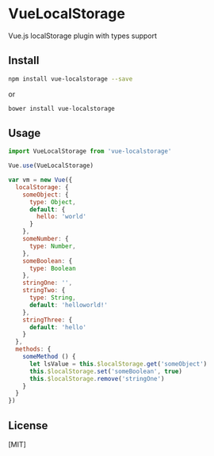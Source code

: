 # VueLocalStorage
Vue.js localStorage plugin with types support

## Install

  ``` bash
  npm install vue-localstorage --save
  ```
  or
  ``` bash
  bower install vue-localstorage
  ```

## Usage
  ``` js
  import VueLocalStorage from 'vue-localstorage'
  
  Vue.use(VueLocalStorage)
  
  var vm = new Vue({
    localStorage: {
      someObject: {
        type: Object,
        default: {
          hello: 'world'
        }
      },
      someNumber: {
        type: Number,
      },
      someBoolean: {
        type: Boolean
      },
      stringOne: '',
      stringTwo: {
        type: String,
        default: 'helloworld!'
      },
      stringThree: {
        default: 'hello'
      }
    },
    methods: {
      someMethod () {
        let lsValue = this.$localStorage.get('someObject')
        this.$localStorage.set('someBoolean', true)
        this.$localStorage.remove('stringOne')
      }
    }
  })
  ```
## License
  [MIT]
